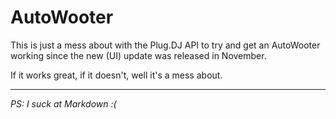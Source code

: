 # AutoWooter

This is just a mess about with the Plug.DJ API to try and get an AutoWooter working since the new (UI) update was released in November. 

If it works great, if it doesn't, well it's a mess about. 


______

*PS: I suck at Markdown :(*
